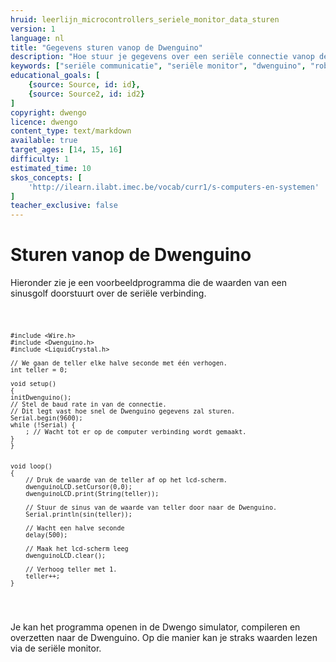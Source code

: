 ```yaml
---
hruid: leerlijn_microcontrollers_seriele_monitor_data_sturen
version: 1
language: nl
title: "Gegevens sturen vanop de Dwenguino"
description: "Hoe stuur je gegevens over een seriële connectie vanop de Dwenguino?"
keywords: ["seriële communicatie", "seriële monitor", "dwenguino", "robot", "project", "µC", "pid", "controletheorie"]
educational_goals: [
    {source: Source, id: id}, 
    {source: Source2, id: id2}
]
copyright: dwengo
licence: dwengo
content_type: text/markdown
available: true
target_ages: [14, 15, 16]
difficulty: 1
estimated_time: 10
skos_concepts: [
    'http://ilearn.ilabt.imec.be/vocab/curr1/s-computers-en-systemen'
]
teacher_exclusive: false
---
```


# Sturen vanop de Dwenguino

Hieronder zie je een voorbeeldprogramma die de waarden van een sinusgolf doorstuurt over de seriële verbinding.

<div class="dwengo-content dwengo-code-simulator">
<pre>
<code class="language-arduino">

    #include <Wire.h>
    #include <Dwenguino.h>
    #include <LiquidCrystal.h>

    // We gaan de teller elke halve seconde met één verhogen.
    int teller = 0;

    void setup()
    {
    initDwenguino();
    // Stel de baud rate in van de connectie.
    // Dit legt vast hoe snel de Dwenguino gegevens zal sturen.
    Serial.begin(9600);
    while (!Serial) {
        ; // Wacht tot er op de computer verbinding wordt gemaakt.
    }
    }


    void loop()
    {
        // Druk de waarde van de teller af op het lcd-scherm.
        dwenguinoLCD.setCursor(0,0);
        dwenguinoLCD.print(String(teller));

        // Stuur de sinus van de waarde van teller door naar de Dwenguino.
        Serial.println(sin(teller));

        // Wacht een halve seconde
        delay(500);

        // Maak het lcd-scherm leeg
        dwenguinoLCD.clear();

        // Verhoog teller met 1.
        teller++;
    }
</code>
</pre>

Je kan het programma openen in de Dwengo simulator, compileren en overzetten naar de Dwenguino. Op die manier kan je straks waarden lezen via de seriële monitor.